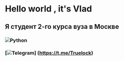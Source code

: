 
# Hello world , it's Vlad

## Я студент 2-го курса вуза в Москве


### ![Python](https://img.shields.io/badge/-Python-090909?style=for-the-badge&logo=Python&logoColor=#F0E68C)
### [![Telegram](https://img.shields.io/badge/-Telegram-090909?style=for-the-badge&logo=telegram&logoColor=27A0D9)] (https://t.me/Truelock)
<!--
**truelock/truelock** is a ✨ _special_ ✨ repository because its `README.md` (this file) appears on your GitHub profile.

Here are some ideas to get you started:

- 🔭 I’m currently working on ...
- 🌱 I’m currently learning ...
- 👯 I’m looking to collaborate on ...
- 🤔 I’m looking for help with ...
- 💬 Ask me about ...
- 📫 How to reach me: ...
- 😄 Pronouns: ...
- ⚡ Fun fact: ...
-->
